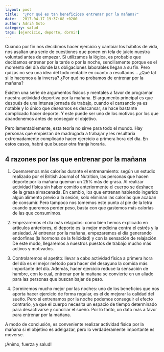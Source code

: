 ```yaml
---
layout: post
title:  "¿Por qué es tan beneficioso entrenar por la mañana?"
date:   2017-04-17 19:37:08 +0200
author: Adrià Soto
category: salud
tags: [ejercicio, deporte, dormir]
---
```

Cuando por fin nos decidimos hacer ejercicio y cambiar los hábitos de vida, nos asaltan una 
serie de cuestiones que ponen en tela de juicio nuestra voluntad antes de empezar. Si 
utilizamos la lógica, es probable que decidamos entrenar por la tarde o por la noche, 
sencillamente porque es el momento del día donde las obligaciones laborables llegan a su fin. 
Pero quizás no sea una idea del todo rentable en cuanto a resultados… ¿Qué tal si lo hacemos 
a la inversa? ¿Por qué no probamos de entrenar por la mañana?

<!--excerpt-->

Existen una serie de argumentos físicos y mentales a favor de programar nuestra actividad deportiva 
por la mañana. El argumento principal es que después de una intensa jornada de trabajo, cuando el 
cansancio ya es notable y lo único que deseamos es descansar, se hace bastante complicado hacer 
deporte. Y este puede ser uno de los motivos por los que abandonemos antes de conseguir el objetivo.

Pero lamentablemente, esta teoría no sirve para todo el mundo. Hay personas que empiezan de madrugada 
a trabajar y les resultaría extremadamente complicado hacer ejercicio a primera hora del día. En estos 
casos, habrá que buscar otra franja horaria.

## 4 razones por las que entrenar por la mañana

1. Quemaremos más calorías durante el entrenamiento: según un estudio realizado por el British Journal 
of Nutrition, las personas que hacen deporte por la mañana queman un 25% más de grasa. Al realizar 
actividad física sin haber comido anteriormente el cuerpo se deshace de la grasa almacenada. En cambio, 
los que entrenan habiendo ingerido algún alimento previo a la sesión, solo eliminan las calorías que 
acaban de consumir. Pero tampoco nos tomemos este punto al pie de la letra cuando queremos perder peso, 
basta con que gastemos más calorías de las que consumimos.

2. Empezaremos el día más relajados: como bien hemos explicado en artículos anteriores, el deporte es 
la mejor medicina contra el estrés y la ansiedad. Al entrenar por la mañana, empezaremos el día generando 
endorfinas (la hormona de la felicidad) y con la sensación de relajación. De este modo, llegaremos a nuestros 
puestos de trabajo mucho más activos y motivados.

3. Controlaremos el apetito: llevar a cabo actividad física a primera hora del día es el mejor método para hacer 
del desayuno la comida más importante del día. Además, hacer ejercicio reduce la sensación de hambre, con lo cual, 
entrenar por la mañana se convierte en un aliado para las personas que buscan bajar de peso.

4. Dormiremos mucho mejor por las noches: uno de los beneficios que nos aporta hacer ejercicio de forma 
regular, es el de mejorar la calidad del sueño. Pero si entrenamos por la noche podemos conseguir el efecto 
contrario, ya que el cuerpo necesita un espacio de tiempo determinado para desactivarse y conciliar el sueño. 
Por lo tanto, un dato más a favor para entrenar por la mañana.

A modo de conclusión, es conveniente realizar actividad física por la mañana si el objetivo es adelgazar, 
pero lo verdaderamente importante es moverse.

¡Ánimo, fuerza y salud!
